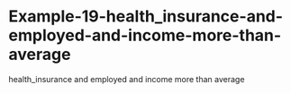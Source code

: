 # Example-19-health_insurance-and-employed-and-income-more-than-average
health_insurance and employed and income more than average
